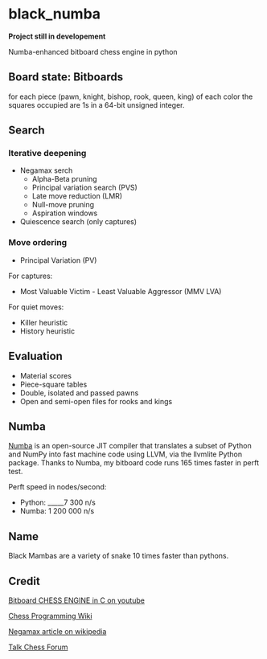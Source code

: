 # black_numba

**Project still in developement**

Numba-enhanced bitboard chess engine in python

## Board state: Bitboards

for each piece (pawn, knight, bishop, rook, queen, king) of each color the squares 
occupied are 1s in a 64-bit unsigned integer.

## Search
### Iterative deepening
* Negamax serch
  * Alpha-Beta pruning
  * Principal variation search (PVS)
  * Late move reduction (LMR)
  * Null-move pruning
  * Aspiration windows
* Quiescence search (only captures)

### Move ordering
  * Principal Variation (PV)
  
  For captures:
  * Most Valuable Victim - Least Valuable Aggressor (MMV LVA)
  
  For quiet moves:
  * Killer heuristic
  * History heuristic

## Evaluation

* Material scores
* Piece-square tables
* Double, isolated and passed pawns
* Open and semi-open files for rooks and kings


## Numba

[Numba](https://numba.pydata.org/numba-doc/dev/user/5minguide.html) is an open-source
JIT compiler that translates a subset of Python and NumPy into fast machine code using
LLVM, via the llvmlite Python package.
Thanks to Numba, my bitboard code runs 165 times faster in perft test.

Perft speed in nodes/second:
* Python: _____7 300 n/s 
* Numba:  1 200 000 n/s 


## Name

Black Mambas are a variety of snake 10 times faster than pythons.


## Credit
[Bitboard CHESS ENGINE in C on youtube](https://youtube.com/playlist?list=PLmN0neTso3Jxh8ZIylk74JpwfiWNI76Cs)

[Chess Programming Wiki](https://www.chessprogramming.org/Main_Page)

[Negamax article on wikipedia](https://en.wikipedia.org/wiki/Negamax)

[Talk Chess Forum](http://talkchess.com/forum3/index.php)
